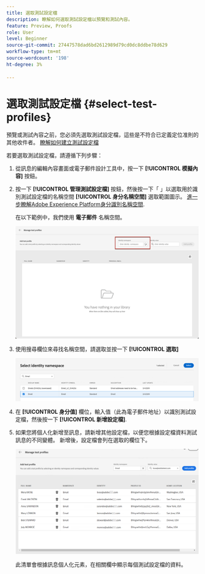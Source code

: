 ```yaml
---
title: 選取測試設定檔
description: 瞭解如何選取測試設定檔以預覽和測試內容。
feature: Preview, Proofs
role: User
level: Beginner
source-git-commit: 27447578dad6bd2612989d79cd0dc8ddbe78d629
workflow-type: tm+mt
source-wordcount: '198'
ht-degree: 3%

---
```


# 選取測試設定檔 {#select-test-profiles}

預覽或測試內容之前，您必須先選取測試設定檔，這些是不符合已定義定位准則的其他收件者。 [瞭解如何建立測試設定檔](../audience/creating-test-profiles.md)

若要選取測試設定檔，請遵循下列步驟：

1. 從訊息的編輯內容畫面或電子郵件設計工具中，按一下 **[!UICONTROL 模擬內容]** 按鈕。

1. 按一下 **[!UICONTROL 管理測試設定檔]** 按鈕，然後按一下「 」以選取用於識別測試設定檔的名稱空間 **[!UICONTROL 身分名稱空間]** 選取範圍圖示。 [進一步瞭解Adobe Experience Platform身分識別名稱空間](../audience/get-started-identity.md).

   在以下範例中，我們使用 **電子郵件** 名稱空間。

   ![](../email/assets/previewselect-namespace.png)

1. 使用搜尋欄位來尋找名稱空間，請選取並按一下 **[!UICONTROL 選取]**

   ![](../email/assets/preview-email-namespace.png)

1. 在 **[!UICONTROL 身分值]** 欄位，輸入值（此為電子郵件地址）以識別測試設定檔，然後按一下 **[!UICONTROL 新增設定檔]**.

   <!--![](assets/preview-identity-value.png)-->

1. 如果您將個人化新增至訊息，請新增其他設定檔，以便您根據設定檔資料測試訊息的不同變體。 新增後，設定檔會列在選取的欄位下。

   ![](../email/assets/preview-profile-list.png)

   此清單會根據訊息個人化元素，在相關欄中顯示每個測試設定檔的資料。
